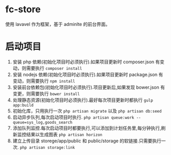 # fc-store
使用 lavavel 作为框架，基于 adminlte 的前台界面。

启动项目
===
1. 安装 php 依赖(初始化项目时必须执行).如果项目更新时 composer.json 有变动，则需要执行 ```composer install```
2. 安装 nodejs 依赖(初始化项目时必须执行).如果项目更新时 package.json 有变动，则需要执行 ```npm install```
3. 安装前台依赖包(初始化项目时必须执行).项目更新后,如果发现 bower.json 有变更，则需要执行 ```bower install```
4. 处理静态资源(初始化项目时必须执行).最好每次项目更新时都执行 ```gulp app:build```
5. 初始化库，只用执行一次 ```php artisan migrate``` 以及 ```php artisan db:seed```
6. 启动异步队列,每次启动项目时执行. ```php artisan queue:work --queue=sys_log,goods_search```
7. 添加队列监控.每次启动项目时都要执行,可以添加到计划任务里,每分钟执行,刷新监控结果以生成图表 ```php artisan horizon```
8. 建立上传目录 storege/app/public 和 public/storage 的软链接.只需要执行一次. ```php artisan storage:link```